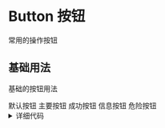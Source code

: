 # Button 按钮

常用的操作按钮

## 基础用法

基础的按钮用法
<br/>

<script>
import '../style/button.scss'

</script>
<div class='btn_group'>
      <YkButton size='l'>默认按钮</YkButton>
      <YkButton type='primary' size='l'>主要按钮</YkButton>
      <YkButton type='success' size='l'>成功按钮</YkButton>
      <YkButton type='info' size='l'>信息按钮</YkButton>
      <YkButton type='danger' size='l'>危险按钮</YkButton>
</div>
<details>
<summary>详细代码</summary>

```vue
<template></template>
```

</details>
